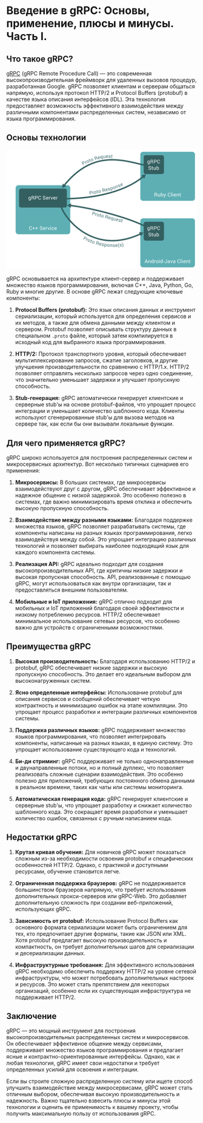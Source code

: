 # Введение в gRPC: Основы, применение, плюсы и минусы. Часть I.

## Что такое gRPC?

[gRPC](https://grpc.io/) (gRPC Remote Procedure Call) — это современная высокопроизводительная фреймворк для удаленных вызовов процедур, разработанная Google. gRPC позволяет клиентам и серверам общаться напрямую, используя протокол HTTP/2 и Protocol Buffers (protobuf) в качестве языка описания интерфейсов (IDL). Эта технология предоставляет возможность эффективного взаимодействия между различными компонентами распределенных систем, независимо от языка программирования.

## Основы технологии

![Схема работы gRPC](../screenshots/schema.png)

gRPC основывается на архитектуре клиент-сервер и поддерживает множество языков программирования, включая C++, Java, Python, Go, Ruby и многие другие. В основе gRPC лежат следующие ключевые компоненты:

1. **Protocol Buffers (protobuf):** Это язык описания данных и инструмент сериализации, который используется для определения сервисов и их методов, а также для обмена данными между клиентом и сервером. Protobuf позволяет описывать структуру данных в специальном `.proto` файле, который затем компилируется в исходный код для выбранного языка программирования.

2. **HTTP/2:** Протокол транспортного уровня, который обеспечивает мультиплексирование запросов, сжатие заголовков, и другие улучшения производительности по сравнению с HTTP/1.x. HTTP/2 позволяет отправлять несколько запросов через одно соединение, что значительно уменьшает задержки и улучшает пропускную способность.

3. **Stub-генерация:** gRPC автоматически генерирует клиентские и серверные stub'ы на основе protobuf-файлов, что упрощает процесс интеграции и уменьшает количество шаблонного кода. Клиенты используют сгенерированные stub'ы для вызова методов на сервере так, как если бы они вызывали локальные функции.

## Для чего применяется gRPC?

gRPC широко используется для построения распределенных систем и микросервисных архитектур. Вот несколько типичных сценариев его применения:

1. **Микросервисы:** В больших системах, где микросервисы взаимодействуют друг с другом, gRPC обеспечивает эффективное и надежное общение с низкой задержкой. Это особенно полезно в системах, где важно минимизировать время отклика и обеспечить высокую пропускную способность.

2. **Взаимодействие между разными языками:** Благодаря поддержке множества языков, gRPC позволяет разрабатывать системы, где компоненты написаны на разных языках программирования, легко взаимодействуя между собой. Это упрощает интеграцию различных технологий и позволяет выбирать наиболее подходящий язык для каждого компонента системы.

3. **Реализация API:** gRPC идеально подходит для создания высокопроизводительных API, где критичны низкие задержки и высокая пропускная способность. API, реализованные с помощью gRPC, могут использоваться как внутри организации, так и предоставляться внешним пользователям.

4. **Мобильные и IoT приложения:** gRPC отлично подходит для мобильных и IoT приложений благодаря своей эффективности и низкому потреблению ресурсов. HTTP/2 обеспечивает минимальное использование сетевых ресурсов, что особенно важно для устройств с ограниченными возможностями.

## Преимущества gRPC

1. **Высокая производительность:** Благодаря использованию HTTP/2 и protobuf, gRPC обеспечивает низкие задержки и высокую пропускную способность. Это делает его идеальным выбором для высоконагруженных систем.

2. **Ясно определенные интерфейсы:** Использование protobuf для описания сервисов и сообщений обеспечивает четкую контрактность и минимизацию ошибок на этапе компиляции. Это упрощает процесс разработки и интеграции различных компонентов системы.

3. **Поддержка различных языков:** gRPC поддерживает множество языков программирования, что позволяет интегрировать компоненты, написанные на разных языках, в единую систему. Это упрощает использование существующего кода и технологий.

4. **Би-ди стриминг:** gRPC поддерживает не только однонаправленные и двунаправленные потоки, но и полный дуплекс, что позволяет реализовать сложные сценарии взаимодействия. Это особенно полезно для приложений, требующих постоянного обмена данными в реальном времени, таких как чаты или системы мониторинга.

5. **Автоматическая генерация кода:** gRPC генерирует клиентские и серверные stub'ы, что упрощает разработку и снижает количество шаблонного кода. Это сокращает время разработки и уменьшает количество ошибок, связанных с ручным написанием кода.

## Недостатки gRPC

1. **Крутая кривая обучения:** Для новичков gRPC может показаться сложным из-за необходимости освоения protobuf и специфических особенностей HTTP/2. Однако, с практикой и доступными ресурсами, обучение становится легче.

2. **Ограниченная поддержка браузеров:** gRPC не поддерживается большинством браузеров напрямую, что требует использования дополнительных прокси-серверов или gRPC-Web. Это добавляет дополнительную сложность при создании веб-приложений, использующих gRPC.

3. **Зависимость от protobuf:** Использование Protocol Buffers как основного формата сериализации может быть ограничением для тех, кто предпочитает другие форматы, такие как JSON или XML. Хотя protobuf предлагает высокую производительность и компактность, он требует дополнительных шагов для сериализации и десериализации данных.

4. **Инфраструктурные требования:** Для эффективного использования gRPC необходимо обеспечить поддержку HTTP/2 на уровне сетевой инфраструктуры, что может потребовать дополнительных настроек и ресурсов. Это может стать препятствием для некоторых организаций, особенно если их существующая инфраструктура не поддерживает HTTP/2.

## Заключение

gRPC — это мощный инструмент для построения высокопроизводительных распределенных систем и микросервисов. Он обеспечивает эффективное общение между сервисами, поддерживает множество языков программирования и предлагает ясные и контрактно-ориентированные интерфейсы. Однако, как и любая технология, gRPC имеет свои недостатки и требует определенных усилий для освоения и интеграции.

Если вы строите сложную распределенную систему или ищете способ улучшить взаимодействие между микросервисами, gRPC может стать отличным выбором, обеспечивая высокую производительность и надежность. Важно тщательно взвесить плюсы и минусы этой технологии и оценить ее применимость к вашему проекту, чтобы получить максимальную пользу от использования gRPC.